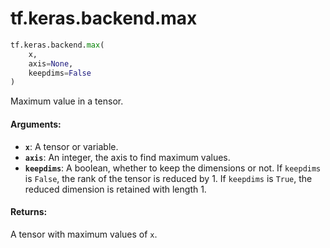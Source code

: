 <div itemscope itemtype="http://developers.google.com/ReferenceObject">
<meta itemprop="name" content="tf.keras.backend.max" />
<meta itemprop="path" content="Stable" />
</div>

# tf.keras.backend.max

``` python
tf.keras.backend.max(
    x,
    axis=None,
    keepdims=False
)
```

Maximum value in a tensor.

#### Arguments:

* <b>`x`</b>: A tensor or variable.
* <b>`axis`</b>: An integer, the axis to find maximum values.
* <b>`keepdims`</b>: A boolean, whether to keep the dimensions or not.
        If `keepdims` is `False`, the rank of the tensor is reduced
        by 1. If `keepdims` is `True`,
        the reduced dimension is retained with length 1.


#### Returns:

A tensor with maximum values of `x`.
